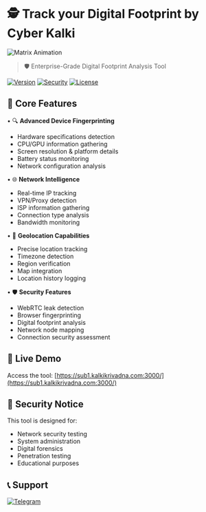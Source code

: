 
# 🕵️ Track your Digital Footprint by Cyber Kalki

![Matrix Animation](https://user-images.githubusercontent.com/74038190/225813708-98b745f2-7d22-48cf-9150-083f1b00d6c9.gif)

> 🛡️ Enterprise-Grade Digital Footprint Analysis Tool

[![Version](https://img.shields.io/badge/version-2.1-blue.svg)](https://github.com/krivadna/GrabifyIploggerwithvpnandlocation)
[![Security](https://img.shields.io/badge/security-enhanced-green.svg)](https://kalkikrivadna.com)
[![License](https://img.shields.io/badge/license-MIT-yellow.svg)](LICENSE)

## 🌟 Core Features

• 🔍 **Advanced Device Fingerprinting**
  - Hardware specifications detection
  - CPU/GPU information gathering
  - Screen resolution & platform details
  - Battery status monitoring
  - Network configuration analysis

• 🌐 **Network Intelligence**
  - Real-time IP tracking
  - VPN/Proxy detection
  - ISP information gathering
  - Connection type analysis
  - Bandwidth monitoring

• 📍 **Geolocation Capabilities**
  - Precise location tracking
  - Timezone detection
  - Region verification
  - Map integration
  - Location history logging

• 🛡️ **Security Features**
  - WebRTC leak detection
  - Browser fingerprinting
  - Digital footprint analysis
  - Network node mapping
  - Connection security assessment

## 🚀 Live Demo

Access the tool: [https://sub1.kalkikrivadna.com:3000/](https://sub1.kalkikrivadna.com:3000/)


## 🔐 Security Notice

This tool is designed for:
- Network security testing
- System administration
- Digital forensics
- Penetration testing
- Educational purposes

## 📞 Support

[![Telegram](https://img.shields.io/badge/Telegram-2CA5E0?style=for-the-badge&logo=telegram&logoColor=white)](https://t.me/kalkimahavatar)

